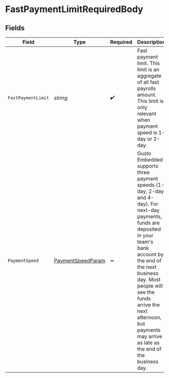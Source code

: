 # FastPaymentLimitRequiredBody


## Fields

| Field                                                                                                                                                                                                                                                                                                         | Type                                                                                                                                                                                                                                                                                                          | Required                                                                                                                                                                                                                                                                                                      | Description                                                                                                                                                                                                                                                                                                   |
| ------------------------------------------------------------------------------------------------------------------------------------------------------------------------------------------------------------------------------------------------------------------------------------------------------------- | ------------------------------------------------------------------------------------------------------------------------------------------------------------------------------------------------------------------------------------------------------------------------------------------------------------- | ------------------------------------------------------------------------------------------------------------------------------------------------------------------------------------------------------------------------------------------------------------------------------------------------------------- | ------------------------------------------------------------------------------------------------------------------------------------------------------------------------------------------------------------------------------------------------------------------------------------------------------------- |
| `FastPaymentLimit`                                                                                                                                                                                                                                                                                            | *string*                                                                                                                                                                                                                                                                                                      | :heavy_check_mark:                                                                                                                                                                                                                                                                                            | Fast payment limit. This limit is an aggregate of all fast payrolls amount. This limit is only relevant when payment speed is 1-day or 2-day.                                                                                                                                                                 |
| `PaymentSpeed`                                                                                                                                                                                                                                                                                                | [PaymentSpeedParam](../../Models/Components/PaymentSpeedParam.md)                                                                                                                                                                                                                                             | :heavy_minus_sign:                                                                                                                                                                                                                                                                                            | Gusto Embedded supports three payment speeds (1-day, 2-day, and 4-day). For next-day payments, funds are deposited in your team's bank account by the end of the next business day. Most people will see the funds arrive the next afternoon, but payments may arrive as late as the end of the business day. |